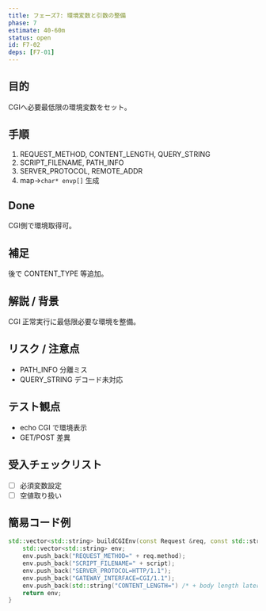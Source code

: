 ```yaml
---
title: フェーズ7: 環境変数と引数の整備
phase: 7
estimate: 40-60m
status: open
id: F7-02
deps: [F7-01]
---
```


## 目的
CGIへ必要最低限の環境変数をセット。

## 手順
1. REQUEST_METHOD, CONTENT_LENGTH, QUERY_STRING
2. SCRIPT_FILENAME, PATH_INFO
3. SERVER_PROTOCOL, REMOTE_ADDR
4. map→`char* envp[]` 生成

## Done
CGI側で環境取得可。

## 補足
後で CONTENT_TYPE 等追加。

## 解説 / 背景
CGI 正常実行に最低限必要な環境を整備。

## リスク / 注意点
- PATH_INFO 分離ミス
- QUERY_STRING デコード未対応

## テスト観点
- echo CGI で環境表示
- GET/POST 差異

## 受入チェックリスト
- [ ] 必須変数設定
- [ ] 空値取り扱い

## 簡易コード例
```cpp
std::vector<std::string> buildCGIEnv(const Request &req, const std::string &script) {
	std::vector<std::string> env;
	env.push_back("REQUEST_METHOD=" + req.method);
	env.push_back("SCRIPT_FILENAME=" + script);
	env.push_back("SERVER_PROTOCOL=HTTP/1.1");
	env.push_back("GATEWAY_INTERFACE=CGI/1.1");
	env.push_back(std::string("CONTENT_LENGTH=") /* + body length later */);
	return env;
}
```

